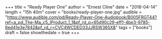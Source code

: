 +++
title = "Ready Player One"
author = "Ernest Cline"
date = "2018-04-14"
length = "15h 40m"
cover = "books/ready-player-one.jpg"
audible = "https://www.audible.com/pd/Ready-Player-One-Audiobook/B005FRGT44?ref=a_pd_The-Ma_c5_lProduct_1_1&pf_rd_p=65d90c29-eff1-4be3-9785-6ed41e3e7842&pf_rd_r=CVC4WCDED33JJRSW365X&"
tags = ["books"]
draft = false
showthedate = true
+++